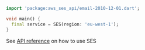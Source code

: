 ```dart
import 'package:aws_ses_api/email-2010-12-01.dart';

void main() {
  final service = SES(region: 'eu-west-1');
}
```

See [API reference](https://pub.dev/documentation/aws_ses_api/latest/email-2010-12-01/SES-class.html) on how to use SES
